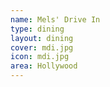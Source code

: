```yaml
---
name: Mels' Drive In
type: dining
layout: dining 
cover: mdi.jpg
icon: mdi.jpg
area: Hollywood
---
```

